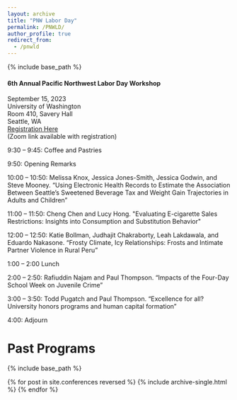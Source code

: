 ```yaml
---
layout: archive
title: "PNW Labor Day"
permalink: /PNWLD/
author_profile: true
redirect_from:
  - /pnwld
---
```


{% include base_path %}

#### 6th Annual Pacific Northwest Labor Day Workshop
September 15, 2023\
University of Washington\
Room 410, Savery Hall\
Seattle, WA\
[Registration Here](https://forms.gle/TxYV4uDue2e4Yfsv9)\
(Zoom link available with registration)


9:30 – 9:45: Coffee and Pastries

9:50: Opening Remarks

10:00 – 10:50: Melissa Knox, Jessica Jones-Smith, Jessica Godwin, and Steve Mooney. “Using Electronic Health Records to Estimate the Association Between Seattle’s Sweetened Beverage Tax and Weight Gain Trajectories in Adults and Children”

11:00 – 11:50: Cheng Chen and Lucy Hong. "Evaluating E-cigarette Sales Restrictions: Insights into Consumption and Substitution Behavior"

12:00 – 12:50: Katie Bollman, Judhajit Chakraborty, Leah Lakdawala, and Eduardo Nakasone. “Frosty Climate, Icy Relationships: Frosts and Intimate Partner Violence in Rural Peru”

1:00 – 2:00 Lunch 

2:00 – 2:50: Rafiuddin Najam and Paul Thompson. “Impacts of the Four-Day School Week on Juvenile Crime” 

3:00 – 3:50: Todd Pugatch and Paul Thompson. “Excellence for all? University honors programs and human capital formation”

4:00: Adjourn 







Past Programs
======


{% include base_path %}

{% for post in site.conferences reversed %}
  {% include archive-single.html %}
{% endfor %}

  
